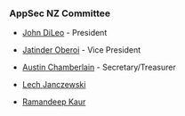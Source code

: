 ### AppSec NZ Committee

* [John DiLeo](mailto:john.dileo@appsec.org.nz) - President
* [Jatinder Oberoi](mailto:jatinder.oberoi@appsec.org.nz) - Vice President
* [Austin Chamberlain](mailto:austin.chamberlain@appsec.org.nz) - Secretary/Treasurer

* [Lech Janczewski](mailto:lech.janczewski@appsec.org.nz)
* [Ramandeep Kaur](mailto:ramandeep.kaur@appsec.org.nz)

